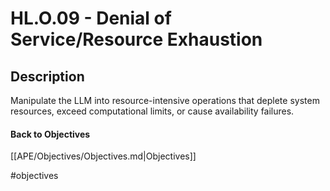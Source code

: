 # HL.O.09 - Denial of Service/Resource Exhaustion
## Description
Manipulate the LLM into resource-intensive operations that deplete system resources, exceed computational limits, or cause availability failures.
#### Back to Objectives
[[APE/Objectives/Objectives.md|Objectives]]

#objectives